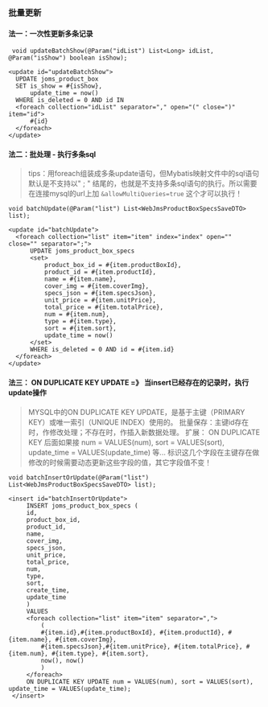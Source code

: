 ### 批量更新

#### 法一：一次性更新多条记录

```
 void updateBatchShow(@Param("idList") List<Long> idList, @Param("isShow") boolean isShow);
    
<update id="updateBatchShow">
  UPDATE joms_product_box
  SET is_show = #{isShow},
      update_time = now()
  WHERE is_deleted = 0 AND id IN
  <foreach collection="idList" separator="," open="(" close=")" item="id">
      #{id}
  </foreach>
</update>
```

#### 法二：批处理 - 执行多条sql

> tips：用foreach组装成多条update语句，但Mybatis映射文件中的sql语句默认是不支持以" ; " 结尾的，也就是不支持多条sql语句的执行。所以需要在连接mysql的url上加 `&allowMultiQueries=true` 这个才可以执行！

```
void batchUpdate(@Param("list") List<WebJmsProductBoxSpecsSaveDTO> list);

<update id="batchUpdate">
  <foreach collection="list" item="item" index="index" open="" close="" separator=";">
      UPDATE joms_product_box_specs
      <set>
          product_box_id = #{item.productBoxId},
          product_id = #{item.productId},
          name = #{item.name},
          cover_img = #{item.coverImg},
          specs_json = #{item.specsJson},
          unit_price = #{item.unitPrice},
          total_price = #{item.totalPrice},
          num = #{item.num},
          type = #{item.type},
          sort = #{item.sort},
          update_time = now()
      </set>
      WHERE is_deleted = 0 AND id = #{item.id}
  </foreach>
</update>
```

#### 法三： ON DUPLICATE KEY UPDATE =》 当insert已经存在的记录时，执行update操作

> MYSQL中的ON DUPLICATE KEY UPDATE，是基于主键（PRIMARY KEY）或唯一索引（UNIQUE INDEX）使用的。
> 批量保存：主键id存在时，作修改处理；不存在时，作插入新数据处理。
> 扩展：
>     ON DUPLICATE KEY  后面如果接 num = VALUES(num), sort = VALUES(sort), update_time = VALUES(update_time) 等...
>     标识这几个字段在主键存在做修改的时候需要动态更新这些字段的值，其它字段值不变！

```
void batchInsertOrUpdate(@Param("list") List<WebJmsProductBoxSpecsSaveDTO> list);

<insert id="batchInsertOrUpdate">
     INSERT joms_product_box_specs (
     id,
     product_box_id,
     product_id,
     name,
     cover_img,
     specs_json,
     unit_price,
     total_price,
     num,
     type,
     sort,
     create_time,
     update_time
     )
     VALUES
     <foreach collection="list" item="item" separator=",">
         (
         #{item.id},#{item.productBoxId}, #{item.productId}, #{item.name}, #{item.coverImg},
         #{item.specsJson},#{item.unitPrice}, #{item.totalPrice}, #{item.num}, #{item.type}, #{item.sort},
         now(), now()
         )
     </foreach>
     ON DUPLICATE KEY UPDATE num = VALUES(num), sort = VALUES(sort), update_time = VALUES(update_time);
 </insert>
```
